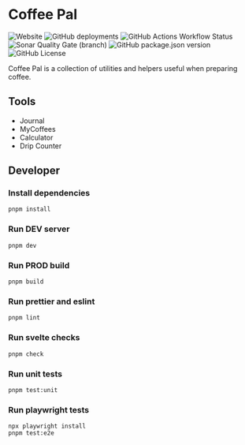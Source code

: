 # Coffee Pal

![Website](https://img.shields.io/website?url=https%3A%2F%2Fcoffee-pal.vercel.app&style=for-the-badge&logo=vercel)
![GitHub deployments](https://img.shields.io/github/deployments/Robin-w151/coffee-pal/production?style=for-the-badge&logo=vercel&label=deployment)
![GitHub Actions Workflow Status](https://img.shields.io/github/actions/workflow/status/Robin-w151/coffee-pal/ci.yaml?branch=main&style=for-the-badge&logo=github-actions&logoColor=white&label=ci)
![Sonar Quality Gate (branch)](https://img.shields.io/sonar/quality_gate/Robin-w151_coffee-pal/main?server=https%3A%2F%2Fsonarcloud.io&style=for-the-badge&logo=sonarcloud)
![GitHub package.json version](https://img.shields.io/github/package-json/v/Robin-w151/coffee-pal?style=for-the-badge&color=blue)
![GitHub License](https://img.shields.io/github/license/Robin-w151/coffee-pal?style=for-the-badge&color=blue)

Coffee Pal is a collection of utilities and helpers useful when preparing coffee.

## Tools

- Journal
- MyCoffees
- Calculator
- Drip Counter

## Developer

### Install dependencies

```shell
pnpm install
```

### Run DEV server

```shell
pnpm dev
```

### Run PROD build

```shell
pnpm build
```

### Run prettier and eslint

```shell
pnpm lint
```

### Run svelte checks

```shell
pnpm check
```

### Run unit tests

```shell
pnpm test:unit
```

### Run playwright tests

```shell
npx playwright install
pnpm test:e2e
```
